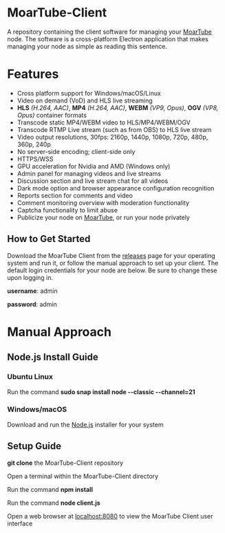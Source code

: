 # MoarTube-Client
A repository containing the client software for managing your [MoarTube](https://www.moartube.com) node. The software is a cross-platform Electron application that makes managing your node as simple as reading this sentence.

# Features
 - Cross platform support for Windows/macOS/Linux
 - Video on demand (VoD) and HLS live streaming
 - **HLS** *(H.264, AAC)*, **MP4** *(H.264, AAC)*, **WEBM** *(VP9, Opus)*, **OGV** *(VP8, Opus)* container formats
 - Transcode static MP4/WEBM video to HLS/MP4/WEBM/OGV
 - Transcode RTMP Live stream (such as from OBS) to HLS live stream
 - Video output resolutions, 30fps: 2160p, 1440p, 1080p, 720p, 480p, 360p, 240p
 - No server-side encoding; client-side only
 - HTTPS/WSS
 - GPU acceleration for Nvidia and AMD (Windows only)
 - Admin panel for managing videos and live streams
 - Discussion section and live stream chat for all videos
 - Dark mode option and browser appearance configuration recognition
 - Reports section for comments and video
 - Comment monitoring overview with moderation functionality
 - Captcha functionality to limit abuse
 - Publicize your node on [MoarTube](http://www.moartube.com), or run your node privately

## How to Get Started
Download the MoarTube Client from the [releases](https://github.com/cconley717/MoarTube-Client/releases) page for your operating system and run it, or follow the manual approach to set up your client. The default login credentials for your node are below. Be sure to change these upon logging in.

**username**: admin

**password**: admin

# Manual Approach

## Node.js Install Guide

### Ubuntu Linux
Run the command **sudo snap install node --classic --channel=21**

### Windows/macOS
Download and run the [Node.js](https://nodejs.org/en/download) installer for your system

## Setup Guide

**git clone** the MoarTube-Client repository

Open a terminal within the MoarTube-Client directory

Run the command **npm install**

Run the command **node client.js**

Open a web browser at [localhost:8080](http://localhost:8080) to view the MoarTube Client user interface
